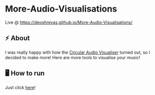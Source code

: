 # More-Audio-Visualisations

Live @ https://deoshreyas.github.io/More-Audio-Visualisations/

## :zap: About
I was really happy with how the [Circular Audio Visualiser](https://deoshreyas.github.io/Circular-Audio-Visualiser/) turned out, so I decided to make more! Here are more tools to visualise your music!

## :desktop_computer: How to run 
Just click [here](https://deoshreyas.github.io/More-Audio-Visualisations/)!